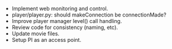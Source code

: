* Implement web monitoring and control.
* player/player.py: should makeConnection be connectionMade?
* Improve player manager level() call handling.
* Review code for consistency (naming, etc).
* Update movie files.
* Setup PI as an access point.
